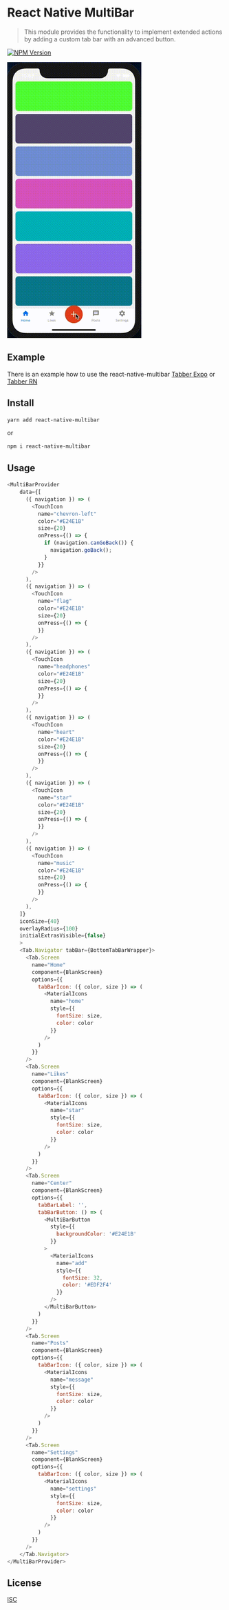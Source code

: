 # React Native MultiBar

> This module provides the functionality to implement extended actions by adding a custom tab bar with an advanced button.

[![NPM Version][npm-image]][npm-url]

![Preview](./PREVIEW.gif?raw=true "Preview")

## Example
There is an example how to use the react-native-multibar [Tabber Expo](https://github.com/alex-melnyk/tabber-expo) or [Tabber RN](https://github.com/alex-melnyk/Tabber)

## Install

```bash
yarn add react-native-multibar
```
or
```bash
npm i react-native-multibar
```

## Usage

```javascript
<MultiBarProvider
    data={[
      ({ navigation }) => (
        <TouchIcon
          name="chevron-left"
          color="#E24E1B"
          size={20}
          onPress={() => {
            if (navigation.canGoBack()) {
              navigation.goBack();
            }
          }}
        />
      ),
      ({ navigation }) => (
        <TouchIcon
          name="flag"
          color="#E24E1B"
          size={20}
          onPress={() => {
          }}
        />
      ),
      ({ navigation }) => (
        <TouchIcon
          name="headphones"
          color="#E24E1B"
          size={20}
          onPress={() => {
          }}
        />
      ),
      ({ navigation }) => (
        <TouchIcon
          name="heart"
          color="#E24E1B"
          size={20}
          onPress={() => {
          }}
        />
      ),
      ({ navigation }) => (
        <TouchIcon
          name="star"
          color="#E24E1B"
          size={20}
          onPress={() => {
          }}
        />
      ),
      ({ navigation }) => (
        <TouchIcon
          name="music"
          color="#E24E1B"
          size={20}
          onPress={() => {
          }}
        />
      ),
    ]}
    iconSize={40}
    overlayRadius={100}
    initialExtrasVisible={false}
    >
    <Tab.Navigator tabBar={BottomTabBarWrapper}>
      <Tab.Screen
        name="Home"
        component={BlankScreen}
        options={{
          tabBarIcon: ({ color, size }) => (
            <MaterialIcons
              name="home"
              style={{
                fontSize: size,
                color: color
              }}
            />
          )
        }}
      />
      <Tab.Screen
        name="Likes"
        component={BlankScreen}
        options={{
          tabBarIcon: ({ color, size }) => (
            <MaterialIcons
              name="star"
              style={{
                fontSize: size,
                color: color
              }}
            />
          )
        }}
      />
      <Tab.Screen
        name="Center"
        component={BlankScreen}
        options={{
          tabBarLabel: '',
          tabBarButton: () => (
            <MultiBarButton
              style={{
                backgroundColor: '#E24E1B'
              }}
            >
              <MaterialIcons
                name="add"
                style={{
                  fontSize: 32,
                  color: '#EDF2F4'
                }}
              />
            </MultiBarButton>
          )
        }}
      />
      <Tab.Screen
        name="Posts"
        component={BlankScreen}
        options={{
          tabBarIcon: ({ color, size }) => (
            <MaterialIcons
              name="message"
              style={{
                fontSize: size,
                color: color
              }}
            />
          )
        }}
      />
      <Tab.Screen
        name="Settings"
        component={BlankScreen}
        options={{
          tabBarIcon: ({ color, size }) => (
            <MaterialIcons
              name="settings"
              style={{
                fontSize: size,
                color: color
              }}
            />
          )
        }}
      />
    </Tab.Navigator>
</MultiBarProvider>
```

## License

[ISC](http://opensource.org/licenses/ISC)

[npm-image]: https://img.shields.io/npm/v/react-native-multibar.svg
[npm-url]: https://www.npmjs.com/package/react-native-multibar
